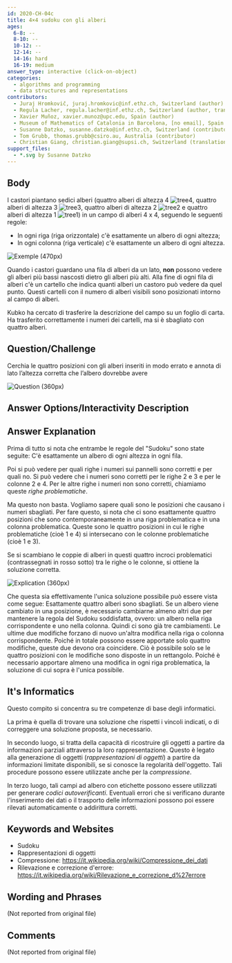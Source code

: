 ```yaml
---
id: 2020-CH-04c
title: 4×4 sudoku con gli alberi
ages:
  6-8: --
  8-10: --
  10-12: --
  12-14: --
  14-16: hard
  16-19: medium
answer_type: interactive (click-on-object)
categories:
  - algorithms and programming
  - data structures and representations
contributors:
  - Juraj Hromkovič, juraj.hromkovic@inf.ethz.ch, Switzerland (author)
  - Regula Lacher, regula.lacher@inf.ethz.ch, Switzerland (author, translation from English into German)
  - Xavier Muñoz, xavier.munoz@upc.edu, Spain (author)
  - Museum of Mathematics of Catalonia in Barcelona, [no email], Spain (inspiration)
  - Susanne Datzko, susanne.datzko@inf.ethz.ch, Switzerland (contributor, graphics)
  - Tom Grubb, thomas.grubb@csiro.au, Australia (contributor)
  - Christian Giang, christian.giang@supsi.ch, Switzerland (translation from German into Italian)
support_files:
  - *.svg by Susanne Datzko 
---
```



## Body

I castori piantano sedici alberi (quattro alberi di altezza 4 ![tree4], quattro alberi di altezza 3 ![tree3], quattro alberi di altezza 2 ![tree2] e quattro alberi di altezza 1 ![tree1]) in un campo di alberi 4 x 4, seguendo le seguenti regole:

 - In ogni riga (riga orizzontale) c'è esattamente un albero di ogni altezza;
 - In ogni colonna (riga verticale) c'è esattamente un albero di ogni altezza.

[tree1]: graphics/2020-CH-04c_tree1.svg "Arbre de hauteur 1 (12px)"
[tree2]: graphics/2020-CH-04c_tree2.svg "Arbre de hauteur 2 (12px)"
[tree3]: graphics/2020-CH-04c_tree3.svg "Arbre de hauteur 3 (12px)"
[tree4]: graphics/2020-CH-04c_tree4.svg "Arbre de hauteur 4 (12px)"

![](graphics/2020-CH-04c_taskbody1.svg "Exemple (470px)")

Quando i castori guardano una fila di alberi da un lato, **non** possono vedere gli alberi più bassi nascosti dietro gli alberi più alti. Alla fine di ogni fila di alberi c'è un cartello che indica quanti alberi un castoro può vedere da quel punto. Questi cartelli con il numero di alberi visibili sono posizionati intorno al campo di alberi.

Kubko ha cercato di trasferire la descrizione del campo su un foglio di carta. Ha trasferito correttamente i numeri dei cartelli, ma si è sbagliato con quattro alberi.


## Question/Challenge

Cerchia le quattro posizioni con gli alberi inseriti in modo errato e annota di lato l’altezza corretta che l’albero dovrebbe avere

![](graphics/2020-CH-04c_taskbody2-interactive.svg "Question (360px)")


## Answer Options/Interactivity Description

<!-- empty -->


## Answer Explanation

Prima di tutto si nota che entrambe le regole del "Sudoku" sono state seguite: C'è esattamente un albero di ogni altezza in ogni fila.

Poi si può vedere per quali righe i numeri sui pannelli sono corretti e per quali no. Si può vedere che i numeri sono corretti per le righe 2 e 3 e per le colonne 2 e 4. Per le altre righe i numeri non sono corretti, chiamiamo queste _righe problematiche_.

Ma questo non basta. Vogliamo sapere quali sono le posizioni che causano i numeri sbagliati. Per fare questo, si nota che ci sono esattamente quattro posizioni che sono contemporaneamente in una riga problematica e in una colonna problematica. Queste sono le quattro posizioni in cui le righe problematiche (cioè 1 e 4) si intersecano con le colonne problematiche (cioè 1 e 3). 

Se si scambiano le coppie di alberi in questi quattro incroci problematici (contrassegnati in rosso sotto) tra le righe o le colonne, si ottiene la soluzione corretta.

![](graphics/2020-CH-04c_explanation.svg "Explication (360px)")

Che questa sia effettivamente l'unica soluzione possibile può essere vista come segue: Esattamente quattro alberi sono sbagliati. Se un albero viene cambiato in una posizione, è necessario cambiarne almeno altri due per mantenere la regola del Sudoku soddisfatta, ovvero: un albero nella riga corrispondente e uno nella colonna. Quindi ci sono già tre cambiamenti. Le ultime due modifiche forzano di nuovo un'altra modifica nella riga o colonna corrispondente. Poiché in totale possono essere apportate solo quattro modifiche, queste due devono ora coincidere. Ciò è possibile solo se le quattro posizioni con le modifiche sono disposte in un rettangolo. Poiché è necessario apportare almeno una modifica in ogni riga problematica, la soluzione di cui sopra è l'unica possibile. 


## It's Informatics

Questo compito si concentra su tre competenze di base degli informatici.

La prima è quella di trovare una soluzione che rispetti i vincoli indicati, o di correggere una soluzione proposta, se necessario.

In secondo luogo, si tratta della capacità di ricostruire gli oggetti a partire da informazioni parziali attraverso la loro rappresentazione. Questo è legato alla generazione di oggetti (_rappresentazioni di oggetti_) a partire da informazioni limitate disponibili, se si conosce la regolarità dell'oggetto. Tali procedure possono essere utilizzate anche per la _compressione_.

In terzo luogo, tali campi ad albero con etichette possono essere utilizzati per generare _codici autoverificanti_. Eventuali errori che si verificano durante l'inserimento dei dati o il trasporto delle informazioni possono poi essere rilevati automaticamente o addirittura corretti.


## Keywords and Websites

 - Sudoku
 - Rappresentazioni di oggetti
 - Compressione: https://it.wikipedia.org/wiki/Compressione_dei_dati
 - Rilevazione e correzione d'errore: https://it.wikipedia.org/wiki/Rilevazione_e_correzione_d%27errore 


## Wording and Phrases

(Not reported from original file)


## Comments

(Not reported from original file)
